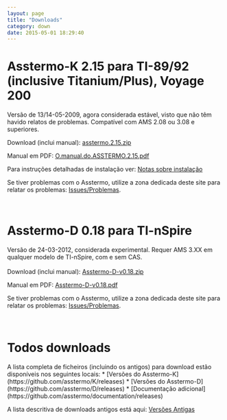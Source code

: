 ```yaml
---
layout: page
title: "Downloads"
category: down
date: 2015-05-01 18:29:40
---
```


# Asstermo-K 2.15 para TI-89/92 (inclusive Titanium/Plus), Voyage 200
Versão de 13/14-05-2009, agora considerada estável, visto que não têm havido relatos de problemas. Compatível com AMS 2.08 ou 3.08 e superiores.

Download (inclui manual): [asstermo.2.15.zip](https://github.com/asstermo/K/releases/download/v2.15/asstermo.2.15.zip)

Manual em PDF: [O.manual.do.ASSTERMO.2.15.pdf](https://github.com/asstermo/K/releases/download/v2.15/O.manual.do.ASSTERMO.2.15.pdf)

Para instruções detalhadas de instalação ver: [Notas sobre instalação](Instalacao.md)

Se tiver problemas com o Asstermo, utilize a zona dedicada deste site para relatar os problemas: [Issues/Problemas](https://github.com/asstermo/asstermo.github.io/issues).

<br>
<h1>Asstermo-D 0.18 para TI-nSpire</h1>
Versão de 24-03-2012, considerada experimental. Requer AMS 3.XX em qualquer modelo de TI-nSpire, com e sem CAS.<br>
<br>
Download (inclui manual): <a href='https://github.com/asstermo/D/releases/download/v0.18/Asstermo-D-v0.18.zip'>Asstermo-D-v0.18.zip</a>

Manual em PDF: <a href='https://github.com/asstermo/D/releases/download/v0.18/Asstermo-D-v0.18.pdf'>Asstermo-D-v0.18.pdf</a>

Se tiver problemas com o Asstermo, utilize a zona dedicada deste site para relatar os problemas: <a href='https://github.com/asstermo/asstermo.github.io/issues'>Issues/Problemas</a>.<br>
<br>
<br>
<h1>Todos downloads</h1>
A lista completa de ficheiros (incluindo os antigos) para download estão disponíveis nos seguintes locais:
  * [Versões do Asstermo-K](https://github.com/asstermo/K/releases)
  * [Versões do Asstermo-D](https://github.com/asstermo/D/releases)
  * [Documentação adicional](https://github.com/asstermo/documentation/releases)


A lista descritiva de downloads antigos está aqui: <a href='DownloadsAntigos.md'>Versões Antigas</a>